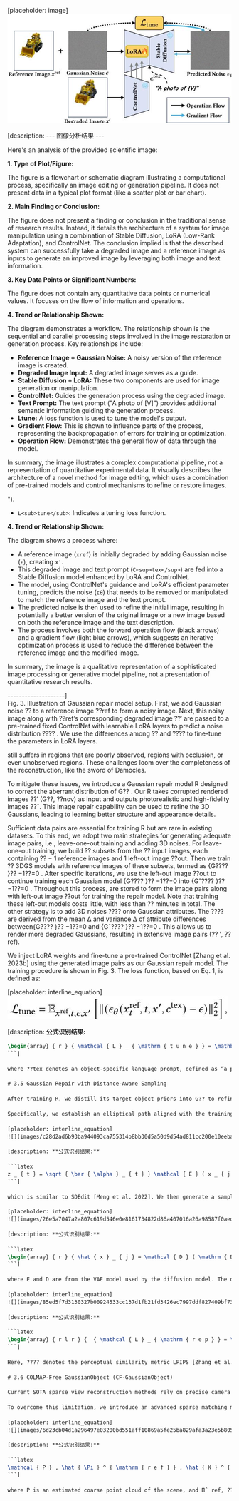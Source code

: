 [placeholder: image]
![](images/8e4850d376d6107f8871eaaf6d81c035f0e91ed42a90a7270630eaa49346e443.jpg)

[description: --- 图像分析结果 ---

Here's an analysis of the provided scientific image:

**1. Type of Plot/Figure:**

The figure is a flowchart or schematic diagram illustrating a computational process, specifically an image editing or generation pipeline.  It does not present data in a typical plot format (like a scatter plot or bar chart).


**2. Main Finding or Conclusion:**

The figure does not present a finding or conclusion in the traditional sense of research results. Instead, it details the architecture of a system for image manipulation using a combination of Stable Diffusion, LoRA (Low-Rank Adaptation), and ControlNet.  The conclusion implied is that the described system can successfully take a degraded image and a reference image as inputs to generate an improved image by leveraging both image and text information.


**3. Key Data Points or Significant Numbers:**

The figure does not contain any quantitative data points or numerical values.  It focuses on the flow of information and operations.


**4. Trend or Relationship Shown:**

The diagram demonstrates a workflow.  The relationship shown is the sequential and parallel processing steps involved in the image restoration or generation process.  Key relationships include:

* **Reference Image + Gaussian Noise:**  A noisy version of the reference image is created.
* **Degraded Image Input:** A degraded image serves as a guide.
* **Stable Diffusion + LoRA:** These two components are used for image generation or manipulation.
* **ControlNet:** Guides the generation process using the degraded image.
* **Text Prompt:** The text prompt ("A photo of [V]") provides additional semantic information guiding the generation process.
* **Ltune:** A loss function is used to tune the model's output.
* **Gradient Flow:** This is shown to influence parts of the process, representing the backpropagation of errors for training or optimization.
* **Operation Flow:** Demonstrates the general flow of data through the model.


In summary, the image illustrates a complex computational pipeline, not a representation of quantitative experimental data.  It visually describes the architecture of a novel method for image editing, which uses a combination of pre-trained models and control mechanisms to refine or restore images.


").
* `L<sub>tune</sub>`:  Indicates a tuning loss function.


**4. Trend or Relationship Shown:**

The diagram shows a process where:

* A reference image (`xref`) is initially degraded by adding Gaussian noise (`ε`), creating `x'`.
* This degraded image and text prompt (`C<sup>tex</sup>`) are fed into a Stable Diffusion model enhanced by LoRA and ControlNet.
* The model, using ControlNet's guidance and LoRA's efficient parameter tuning, predicts the noise (`εθ`) that needs to be removed or manipulated to match the reference image and the text prompt.
* The predicted noise is then used to refine the initial image, resulting in potentially a better version of the original image or a new image based on both the reference image and the text description.
* The process involves both the forward operation flow (black arrows) and a gradient flow (light blue arrows), which suggests an iterative optimization process is used to reduce the difference between the reference image and the modified image.

In summary, the image is a qualitative representation of a sophisticated image processing or generative model pipeline, not a presentation of quantitative research results.


--------------------]  
Fig. 3. Illustration of Gaussian repair model setup. First, we add Gaussian noise ?? to a reference image ??ref to form a noisy image. Next, this noisy image along with ??ref’s corresponding degraded image ??′ are passed to a pre-trained fixed ControlNet with learnable LoRA layers to predict a noise distribution ???? . We use the differences among ?? and ???? to fine-tune the parameters in LoRA layers.

still suffers in regions that are poorly observed, regions with occlusion, or even unobserved regions. These challenges loom over the completeness of the reconstruction, like the sword of Damocles.

To mitigate these issues, we introduce a Gaussian repair model R designed to correct the aberrant distribution of G?? . Our R takes corrupted rendered images ??′ (G??, ??nov) as input and outputs photorealistic and high-fidelity images ??ˆ. This image repair capability can be used to refine the 3D Gaussians, leading to learning better structure and appearance details.

Sufficient data pairs are essential for training R but are rare in existing datasets. To this end, we adopt two main strategies for generating adequate image pairs, i.e., leave-one-out training and adding 3D noises. For leave-one-out training, we build ?? subsets from the ?? input images, each containing ?? − 1 reference images and 1 left-out image ??out. Then we train ?? 3DGS models with reference images of these subsets, termed as {G???? }?? −1??=0 . After specific iterations, we use the left-out image ??out to continue training each Gaussian model {G???? }?? −1??=0 into {Gˆ???? }?? −1??=0 . Throughout this process, are stored to form the image pairs along with left-out image ??out for training the repair model. Note that training these left-out models costs little, with less than ?? minutes in total. The other strategy is to add 3D noises ???? onto Gaussian attributes. The ???? are derived from the mean Δ and variance Δ of attribute differences between{G???? }?? −1??=0 and {Gˆ???? }?? −1??=0 . This allows us to render more degraded Gaussians, resulting in extensive image pairs (?? ′, ?? ref).

We inject LoRA weights and fine-tune a pre-trained ControlNet [Zhang et al. 2023b] using the generated image pairs as our Gaussian repair model. The training procedure is shown in Fig. 3. The loss function, based on Eq. 1, is defined as:

[placeholder: interline_equation]
![](images/ca02cef0571499ddbe91047e6afc66d12b48e5fe311713e6fd488e441f36b6bb.jpg)

[description: **公式识别结果:**

```latex
\begin{array} { r } { \mathcal { L } _ { \mathrm { t u n e } } = \mathbb { E } _ { { x } ^ { \mathrm { r e f } } , t , \epsilon , x ^ { \prime } } \left[ \| ( \epsilon _ { \theta } ( x _ { t } ^ { \mathrm { r e f } } , t , x ^ { \prime } , c ^ { \mathrm { t e x } } ) - \epsilon ) \| _ { 2 } ^ { 2 } \right] , } \end{array}
```]

where ??tex denotes an object-specific language prompt, defined as “a photo of [V],” as per Dreambooth [Ruiz et al. 2023]. Specifically, we inject LoRA layers into the text encoder, image condition branch, and U-Net for fine-tuning. Please refer to the Appendix for details.

# 3.5 Gaussian Repair with Distance-Aware Sampling

After training R, we distill its target object priors into G?? to refine its rendering quality. The object information near the reference views is abundant. This observation motivates designing distance as a criterion in identifying views that need rectification, leading to distance-aware sampling.

Specifically, we establish an elliptical path aligned with the training views and focus on a central point. Arcs near Π???? ?? , where we assume G?? renders high-quality images, form the reference path. The other arcs, yielding renderings, need to be rectified and define the repair path, as depicted in Fig. 4. In each iteration, novel viewpoints, ???? ∈ Πnov, are randomly sampled among the repair path. For each ???? , we render the corresponding image ?? ?? (G??, ???? ), encode it to be E (?? ?? ) by the latent diffusion encoder E and pass E (?? ?? ) to the image conditioning branch of R. Simultaneously, a cloned E (?? ?? ) is disturbed into a noisy latent ???? :

[placeholder: interline_equation]
![](images/c28d2ad6b93ba944093ca755314b8bb30d5a50d9d54ad811cc200e10eebaea15.jpg)

[description: **公式识别结果:**

```latex
z _ { t } = \sqrt { \bar { \alpha } _ { t } } \mathcal { E } ( x _ { j } ) + \sqrt { 1 - \bar { \alpha } _ { t } } \epsilon , \mathrm { ~ w h e r e ~ } \epsilon \sim \mathcal { N } ( 0 , I ) , t \in [ 0 , T ] ,
```]

which is similar to SDEdit [Meng et al. 2022]. We then generate a sample ??ˆ?? from R by running DDIM sampling [Song et al. 2021] over ?? = ⌊50 · ???? ⌋ steps and forwarding the diffusion decoder D:

[placeholder: interline_equation]
![](images/26e5a7047a2a807c619d546e0e8161734822d86a407016a26a98587f0aede06e.jpg)

[description: **公式识别结果:**

```latex
\begin{array} { r } { \hat { x } _ { j } = \mathcal { D } ( \mathrm { D D I M } ( z _ { t } , \mathcal { E } ( x _ { j } ) ) ) , } \end{array}
```]

where E and D are from the VAE model used by the diffusion model. The distances from ?? ?? to Π???? ?? is used to weight the reliability of ??ˆ?? , guiding the optimization with a loss function:

[placeholder: interline_equation]
![](images/85ed5f7d3130327b00924533cc137d1fb21fd3426ec7997ddf827409bf7362ef.jpg)

[description: **公式识别结果:**

```latex
\begin{array} { r l r } {  { \mathcal { L } _ { \mathrm { r e p } } = \mathbb { E } _ { \pi _ { j } , t } \big [ w ( t ) \lambda ( \pi _ { j } ) \big ( \| x _ { j } - \hat { x } _ { j } \| _ { 1 } + \| x _ { j } - \hat { x } _ { j } \| _ { 2 } + L _ { p } ( x _ { j } , \hat { x } _ { j } ) \big ) \big ] , } } \\ & { } & { \mathrm { w h e r e } \lambda ( \pi _ { j } ) = \frac { 2 \cdot \operatorname* { m i n } _ { i = 1 } ^ { N } ( \| \pi _ { j } - \pi _ { i } \| _ { 2 } ) } { d _ { \operatorname* { m a x } } } . \qquad ( 1 0 \times \frac { w _ { i } } { L ( \pi _ { j } - \pi _ { i } ) } ) } \end{array}
```]

Here, ???? denotes the perceptual similarity metric LPIPS [Zhang et al. 2018], ?? (??) is a noise-level modulated weighting function from DreamFusion [Poole et al. 2023], ??(???? ) denotes a distancebased weighting function, and ??max is the maximal distance among neighboring reference viewpoints. To ensure coherence between 3D Gaussians and reference images, we continue training G?? with Lref during the whole Gaussian repair procedure.

# 3.6 COLMAP-Free GaussianObject (CF-GaussianObject)

Current SOTA sparse view reconstruction methods rely on precise camera parameters, including intrinsics and poses, obtained through an SfM pipeline with dense input, limiting their usability in daily applications. This process can be cumbersome and unreliable in sparse-view scenarios where matched features are insufficient for accurate reconstruction.

To overcome this limitation, we introduce an advanced sparse matching model, DUSt3R [Wang et al. 2024a], into GaussianObject to enable COLMAP-free sparse 360◦ reconstruction. Given reference input images ?? ref, DUSt3R is formulated as:

[placeholder: interline_equation]
![](images/6d23cb04d1a296497e03200bd551aff10869a5fe25ba829afa3a23e5b805cc6d.jpg)

[description: **公式识别结果:**

```latex
\mathcal { P } , \hat { \Pi } ^ { \mathrm { r e f } } , \hat { K } ^ { \mathrm { r e f } } = \mathrm { D U S t 3 R } ( X ^ { \mathrm { r e f } } ) ,
```]

where P is an estimated coarse point cloud of the scene, and Πˆ ref, ??ˆ ref are the predicted camera poses and intrinsics of ?? ref, respectively. For CF-GaussianObject, we modify the intrinsic recovery module within DUSt3R, allowing ???? ∈ ?? ref to share the same intrinsic ??ˆ . This adaption enables the retrieval of P, Πˆ ref, and ??ˆ . Besides,
